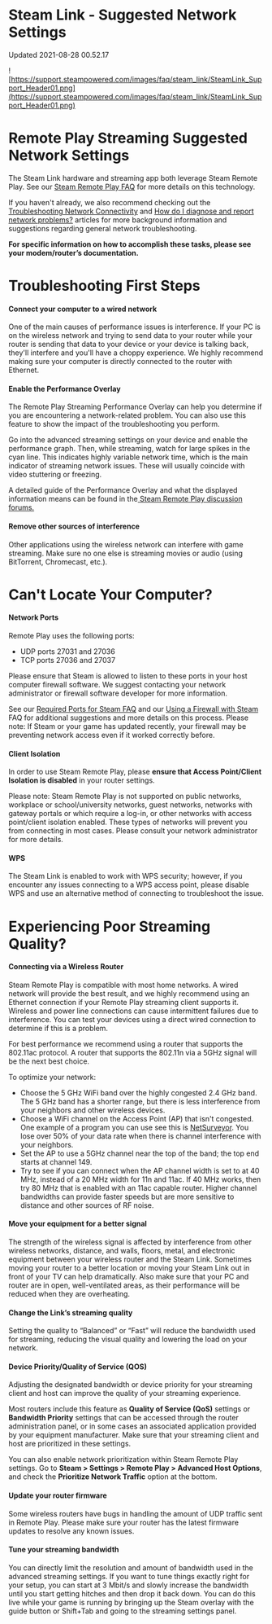 # Steam Link - Suggested Network Settings
Updated 2021-08-28 00.52.17

![https://support.steampowered.com/images/faq/steam_link/SteamLink_Support_Header01.png](https://support.steampowered.com/images/faq/steam_link/SteamLink_Support_Header01.png)  
  
# Remote Play Streaming Suggested Network Settings
  
The Steam Link hardware and streaming app both leverage Steam Remote Play. See our [Steam Remote Play FAQ](https://help.steampowered.com/en/faqs/view/0689-74B8-92AC-10F2) for more details on this technology.  
  
If you haven't already, we also recommend checking out the [Troubleshooting Network Connectivity](https://help.steampowered.com/en/faqs/view/669A-2F68-D1D1-A5EC) and [How do I diagnose and report network problems?](https://help.steampowered.com/en/faqs/view/3E5A-CFB6-2269-D6C1) articles for more background information and suggestions regarding general network troubleshooting.  
  
**For specific information on how to accomplish these tasks, please see your modem/router’s documentation.**  
  
  
# Troubleshooting First Steps
 #### Connect your computer to a wired network
One of the main causes of performance issues is interference. If your PC is on the wireless network and trying to send data to your router while your router is sending that data to your device or your device is talking back, they'll interfere and you'll have a choppy experience. We highly recommend making sure your computer is directly connected to the router with Ethernet.  
  
#### Enable the Performance Overlay
The Remote Play Streaming Performance Overlay can help you determine if you are encountering a network-related problem. You can also use this feature to show the impact of the troubleshooting you perform.  
  
Go into the advanced streaming settings on your device and enable the performance graph. Then, while streaming, watch for large spikes in the cyan line. This indicates highly variable network time, which is the main indicator of streaming network issues. These will usually coincide with video stuttering or freezing.  
  
A detailed guide of the Performance Overlay and what the displayed information means can be found in the[ Steam Remote Play discussion forums.](http://steamcommunity.com/groups/homestream/discussions/0/540732889636623310/#c540732889652053359)  
  
#### Remove other sources of interference
Other applications using the wireless network can interfere with game streaming. Make sure no one else is streaming movies or audio (using BitTorrent, Chromecast, etc.).  
  
  
# Can't Locate Your Computer?
  
#### Network Ports
Remote Play uses the following ports:  

* UDP ports 27031 and 27036
* TCP ports 27036 and 27037

  
Please ensure that Steam is allowed to listen to these ports in your host computer firewall software. We suggest contacting your network administrator or firewall software developer for more information.  
  
See our [Required Ports for Steam FAQ](https://help.steampowered.com/en/faqs/view/2EA8-4D75-DA21-31EB) and our [Using a Firewall with Steam](https://help.steampowered.com/en/faqs/view/66C8-4FF1-8470-B666) FAQ for additional suggestions and more details on this process. Please note: If Steam or your game has updated recently, your firewall may be preventing network access even if it worked correctly before.  
  
#### Client Isolation
In order to use Steam Remote Play, please **ensure that Access Point/Client Isolation is disabled** in your router settings.  
  
Please note: Steam Remote Play is not supported on public networks, workplace or school/university networks, guest networks, networks with gateway portals or which require a log-in, or other networks with access point/client isolation enabled. These types of networks will prevent you from connecting in most cases. Please consult your network administrator for more details.  
  
#### WPS
The Steam Link is enabled to work with WPS security; however, if you encounter any issues connecting to a WPS access point, please disable WPS and use an alternative method of connecting to troubleshoot the issue.  
  
  
# Experiencing Poor Streaming Quality?
#### Connecting via a Wireless Router
Steam Remote Play is compatible with most home networks. A wired network will provide the best result, and we highly recommend using an Ethernet connection if your Remote Play streaming client supports it. Wireless and power line connections can cause intermittent failures due to interference. You can test your devices using a direct wired connection to determine if this is a problem.  
  
For best performance we recommend using a router that supports the 802.11ac protocol.  A router that supports the 802.11n via a 5GHz signal will be the next best choice.  
  
To optimize your network:  

* Choose the 5 GHz WiFi band over the highly congested 2.4 GHz band. The 5 GHz band has a shorter range, but there is less interference from your neighbors and other wireless devices.
* Choose a WiFi channel on the Access Point (AP) that isn't congested. One example of a program you can use see this is [NetSurveyor](http://nutsaboutnets.com/netsurveyor-wifi-scanner/). You lose over 50% of your data rate when there is channel interference with your neighbors.
* Set the AP to use a 5GHz channel near the top of the band; the top end starts at channel 149.
* Try to see if you can connect when the AP channel width is set to at 40 MHz, instead of a 20 MHz width for 11n and 11ac. If 40 MHz works, then try 80 MHz that is enabled with an 11ac capable router. Higher channel bandwidths can provide faster speeds but are more sensitive to distance and other sources of RF noise.

 #### Move your equipment for a better signal
The strength of the wireless signal is affected by interference from other wireless networks, distance, and walls, floors, metal, and electronic equipment between your wireless router and the Steam Link. Sometimes moving your router to a better location or moving your Steam Link out in front of your TV can help dramatically. Also make sure that your PC and router are in open, well-ventilated areas, as their performance will be reduced when they are overheating.  
  
#### Change the Link’s streaming quality
Setting the quality to “Balanced” or “Fast” will reduce the bandwidth used for streaming, reducing the visual quality and lowering the load on your network.  
  
#### Device Priority/Quality of Service (QOS)
Adjusting the designated bandwidth or device priority for your streaming client and host can improve the quality of your streaming experience.  
  
Most routers include this feature as **Quality of Service (QoS)** settings or **Bandwidth Priority** settings that can be accessed through the router administration panel, or in some cases an associated application provided by your equipment manufacturer. Make sure that your streaming client and host are prioritized in these settings.  
  
You can also enable network prioritization within Steam Remote Play settings. Go to **Steam > Settings > Remote Play > Advanced Host Options**, and check the **Prioritize Network Traffic** option at the bottom.  
  
#### Update your router firmware
Some wireless routers have bugs in handling the amount of UDP traffic sent in Remote Play. Please make sure your router has the latest firmware updates to resolve any known issues.  
  
#### Tune your streaming bandwidth
You can directly limit the resolution and amount of bandwidth used in the advanced streaming settings. If you want to tune things exactly right for your setup, you can start at 3 Mbit/s and slowly increase the bandwidth until you start getting hitches and then drop it back down. You can do this live while your game is running by bringing up the Steam overlay with the guide button or Shift+Tab and going to the streaming settings panel.